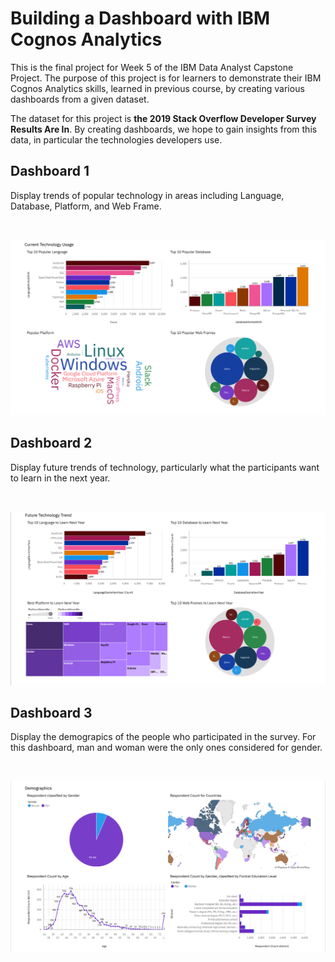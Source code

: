 # Building a Dashboard with IBM Cognos Analytics
This is the final project for Week 5 of the IBM Data Analyst Capstone Project. The purpose of this project is for learners to demonstrate their IBM Cognos Analytics skills, learned in previous course, by creating various dashboards from a given dataset. 

The dataset for this project is __the 2019 Stack Overflow Developer Survey Results Are In__. By creating dashboards, we hope to gain insights from this data, in particular the technologies developers use.

## Dashboard 1
Display trends of popular technology in areas including Language, Database, Platform, and Web Frame.

</br>

![Current Technology Usage Dashboard](img1.png)

## Dashboard 2
Display future trends of technology, particularly what the participants want to learn in the next year.

</br>

![Future Technology Trend Dashboard](img2.png)

## Dashboard 3
Display the demograpics of the people who participated in the survey. For this dashboard, man and woman were the only ones considered for gender.

</br>

![Demographics Dashboard](img3.png)










